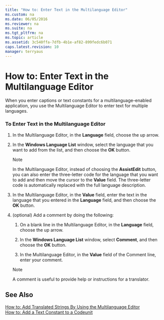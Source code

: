 ```yaml
---
title: "How to: Enter Text in the Multilanguage Editor"
ms.custom: na
ms.date: 06/05/2016
ms.reviewer: na
ms.suite: na
ms.tgt_pltfrm: na
ms.topic: article
ms.assetid: 3c540ffa-7dfb-4b1e-af82-899fedc6b071
caps.latest.revision: 10
manager: terryaus
---
```

# How to: Enter Text in the Multilanguage Editor
When you enter captions or text constants for a multilanguage\-enabled application, you use the Multilanguage Editor to enter text for multiple languages.  
  
### To Enter Text in the Multilanguage Editor  
  
1.  In the Multilanguage Editor, in the **Language** field, choose the up arrow.  
  
2.  In the **Windows Language List** window, select the language that you want to add from the list, and then choose the **OK** button.  
  
    > [!NOTE]  
    >  In the Multilanguage Editor, instead of choosing the **AssistEdit** button, you can also enter the three\-letter code for the language that you want to add and then move the cursor to the **Value** field. The three\-letter code is automatically replaced with the full language description.  
  
3.  In the Multilanguage Editor, in the **Value** field, enter the text in the language that you entered in the **Language** field, and then choose the **OK** button.  
  
4.  \(optional\) Add a comment by doing the following:  
  
    1.  On a blank line in the Multilanguage Editor, in the **Language** field, choose the up arrow.  
  
    2.  In the **Windows Language List** window, select **Comment**, and then choose the **OK** button.  
  
    3.  In the Multilanguage Editor, in the **Value** field of the Comment line, enter your comment.  
  
    > [!NOTE]  
    >  A comment is useful to provide help or instructions for a translator.  
  
## See Also  
 [How to: Add Translated Strings By Using the Multilanguage Editor](../Topic/How%20to:%20Add%20Translated%20Strings%20By%20Using%20the%20Multilanguage%20Editor.md)   
 [How to: Add a Text Constant to a Codeunit](../Topic/How%20to:%20Add%20a%20Text%20Constant%20to%20a%20Codeunit.md)
